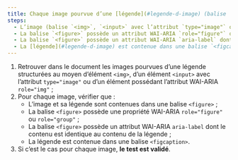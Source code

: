 ```yaml
---
title: Chaque image pourvue d’une [légende](#legende-d-image) (balise `<img>`, `<input>` avec l’attribut `type="image"` ou possédant un attribut WAI-ARIA `role="img"` associée à une [légende](#legende-d-image) adjacente), vérifie-t-elle, si nécessaire, ces conditions ?
steps:
  - L’image (balise `<img>`, `<input>` avec l’attribut `type="image"` ou possédant un attribut WAI-ARIA `role="img"`) et sa [légende](#legende-d-image) adjacente sont contenues dans une balise `<figure>` ;
  - La balise `<figure>` possède un attribut WAI-ARIA `role="figure"` ou `role="group"` ;
  - La balise `<figure>` possède un attribut WAI-ARIA `aria-label` dont le contenu est identique au contenu de la [légende](#legende-d-image) ;
  - La [légende](#legende-d-image) est contenue dans une balise `<figcaption>`.
---
```


1. Retrouver dans le document les images pourvues d’une légende structurées au moyen d’élément `<img>`, d’un élément `<input>` avec l’attribut `type="image"` ou d’un élément possédant l’attribut WAI-ARIA `role="img"` ;
2. Pour chaque image, vérifier que :
   - L’image et sa légende sont contenues dans une balise `<figure>` ;
   - La balise `<figure>` possède une propriété WAI-ARIA `role="figure"` ou `role="group"` ;
   - La balise `<figure>` possède un attribut WAI-ARIA `aria-label` dont le contenu est identique au contenu de la légende ;
   - La légende est contenue dans une balise `<figcaption>`.
3. Si c’est le cas pour chaque image, **le test est validé**.
